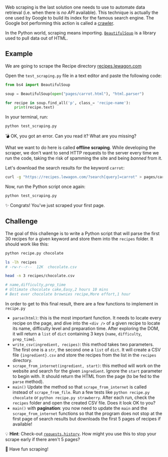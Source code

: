 Web scraping is the last solution one needs to use to automate data retrieval (i.e. when there is _no API_ available). This technique is actually the one used by Google to build its index for the famous search engine. The Google bot performing this action is called a [crawler](https://www.google.com/search/howsearchworks/crawling-indexing/).

In the Python world, scraping means importing. [`BeautifulSoup`](https://www.crummy.com/software/BeautifulSoup/bs4/doc/) is a library used to pull data out of HTML.

## Example

We are going to scrape the Recipe directory [recipes.lewagon.com](https://recipes.lewagon.com/)

Open the `test_scraping.py` file in a text editor and paste the following code:

```python
from bs4 import BeautifulSoup

soup = BeautifulSoup(open("pages/carrot.html"), "html.parser")

for recipe in soup.find_all('p', class_= 'recipe-name'):
    print(recipe.text)
```

In your terminal, run:

```bash
python test_scraping.py
```

💣 OK, you got an error. Can you read it? What are you missing?

What we want to do here is called **offline scraping**. While developing the scraper, we don't want to send HTTP requests to the server every time we run the code, taking the risk of spamming the site and being _banned_ from it.

Let's download the search results for the keyword `carrot`:

```bash
curl -g "https://recipes.lewagon.com/?search[query]=carrot" > pages/carrot.html
```

Now, run the Python script once again:

```bash
python test_scraping.py
```

✨ Congrats! You've just scraped your first page.

## Challenge

The goal of this challenge is to write a Python script that will parse the first 30 recipes for a given keyword and store them into the `recipes` folder. It should work like this:

```bash
python recipe.py chocolate

ls -lh recipes
# -rw-r--r--  12K  chocolate.csv

head -n 3 recipes/chocolate.csv

# name,difficulty,prep_time
# Ultimate chocolate cake,Easy,2 hours 10 mins
# Best ever chocolate brownies recipe,More effort,1 hour
```

In order to get to this final result, there are a few functions to implement in `recipe.py`

- `parse(html)`: this is the most important function. It needs to locate every recipe on the page, and dive into the `<div />` of a given recipe to locate its name, difficulty level and preparation time. After exploring the DOM, it will return a `list` of `dict` containing 3 keys (`name`, `difficulty`, `prep_time`).
- `write_csv(ingredient, recipes)`: this method takes two parameters. The first one is a `str`, the second one a `list` of `dict`. It will create a CSV file `{ingredient}.csv` and store the recipes from the list in the `recipes` directory.
- `scrape_from_internet(ingredient, start)`: this method will work on the website and search for the given `ingredient`. Ignore the `start` parameter to begin with. It should return the HTML from the page (to be fed to the `parse` method).
- `main()` Update the method so that `scrape_from_internet` is called instead of `scrape_from_file`. Run a few tests like `python recipe.py chocolate` or `python recipe.py strawberry`. After each run, check the `recipes` folder and open the created CSV file. Does it look OK to you?
- `main()` with **pagination**: you now need to update the `main` and the `scrape_from_internet` functions so that the program does not stop at the first page of search results but downloads the first 5 pages of recipes if available!

💡 **Hint**: Check-out [`requests.history`](https://2.python-requests.org/en/master/user/quickstart/#redirection-and-history). How might you use this to stop your scrape early if there aren't 5 pages?

🙌 Have fun scraping!
